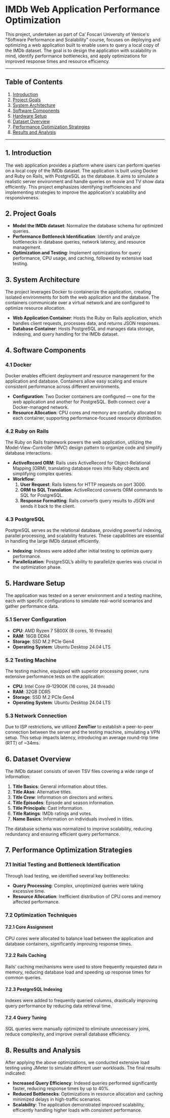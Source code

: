 # IMDb Web Application Performance Optimization

This project, undertaken as part of Ca’ Foscari University of Venice's "Software Performance and Scalability" course, focuses on deploying and optimizing a web application built to enable users to query a local copy of the IMDb dataset. The goal is to design the application with scalability in mind, identify performance bottlenecks, and apply optimizations for improved response times and resource efficiency.

---

## Table of Contents
1. [Introduction](#introduction)
2. [Project Goals](#project-goals)
3. [System Architecture](#system-architecture)
4. [Software Components](#software-components)
5. [Hardware Setup](#hardware-setup)
6. [Dataset Overview](#dataset-overview)
7. [Performance Optimization Strategies](#performance-optimization-strategies)
8. [Results and Analysis](#results-and-analysis)

---

## 1. Introduction

The web application provides a platform where users can perform queries on a local copy of the IMDb dataset. The application is built using Docker and Ruby on Rails, with PostgreSQL as the database. It aims to simulate a realistic server environment and handle queries on movie and TV show data efficiently. This project emphasizes identifying inefficiencies and implementing strategies to improve the application's scalability and responsiveness.

## 2. Project Goals

- **Model the IMDb dataset**: Normalize the database schema for optimized queries.
- **Performance Bottleneck Identification**: Identify and analyze bottlenecks in database queries, network latency, and resource management.
- **Optimization and Testing**: Implement optimizations for query performance, CPU usage, and caching, followed by extensive load testing.

## 3. System Architecture

The project leverages Docker to containerize the application, creating isolated environments for both the web application and the database. The containers communicate over a virtual network and are configured to optimize resource allocation.

- **Web Application Container**: Hosts the Ruby on Rails application, which handles client requests, processes data, and returns JSON responses.
- **Database Container**: Hosts PostgreSQL and manages data storage, indexing, and query handling for the IMDb dataset.

## 4. Software Components

### 4.1 Docker

Docker enables efficient deployment and resource management for the application and database. Containers allow easy scaling and ensure consistent performance across different environments.

- **Configuration**: Two Docker containers are configured — one for the web application and another for PostgreSQL. Both connect over a Docker-managed network.
- **Resource Allocation**: CPU cores and memory are carefully allocated to each container, supporting performance-focused resource distribution.

### 4.2 Ruby on Rails

The Ruby on Rails framework powers the web application, utilizing the Model-View-Controller (MVC) design pattern to organize code and simplify database interactions.

- **ActiveRecord ORM**: Rails uses ActiveRecord for Object-Relational Mapping (ORM), translating database rows into Ruby objects and simplifying complex queries.
- **Workflow**:
  1. **User Request**: Rails listens for HTTP requests on port 3000.
  2. **ORM to SQL Translation**: ActiveRecord converts ORM commands to SQL for PostgreSQL.
  3. **Response Formatting**: Rails converts query results to JSON and sends it back to the client.

### 4.3 PostgreSQL

PostgreSQL serves as the relational database, providing powerful indexing, parallel processing, and scalability features. These capabilities are essential in handling the large IMDb dataset efficiently.

- **Indexing**: Indexes were added after initial testing to optimize query performance.
- **Parallelization**: PostgreSQL’s ability to parallelize queries was crucial in the optimization phase.

## 5. Hardware Setup

The application was tested on a server environment and a testing machine, each with specific configurations to simulate real-world scenarios and gather performance data.

### 5.1 Server Configuration

- **CPU**: AMD Ryzen 7 5800X (8 cores, 16 threads)
- **RAM**: 16GB DDR4
- **Storage**: SSD M.2 PCIe Gen4
- **Operating System**: Ubuntu Desktop 24.04 LTS

### 5.2 Testing Machine

The testing machine, equipped with superior processing power, runs extensive performance tests on the application:

- **CPU**: Intel Core i9-12900K (16 cores, 24 threads)
- **RAM**: 32GB DDR5
- **Storage**: SSD M.2 PCIe Gen4
- **Operating System**: Ubuntu Desktop 24.04 LTS

### 5.3 Network Connection

Due to ISP restrictions, we utilized **ZeroTier** to establish a peer-to-peer connection between the server and the testing machine, simulating a VPN setup. This setup impacts latency, introducing an average round-trip time (RTT) of ~34ms.

## 6. Dataset Overview

The IMDb dataset consists of seven TSV files covering a wide range of information:
1. **Title Basics**: General information about titles.
2. **Title Akas**: Alternative titles.
3. **Title Crew**: Information on directors and writers.
4. **Title Episodes**: Episode and season information.
5. **Title Principals**: Cast information.
6. **Title Ratings**: IMDb ratings and votes.
7. **Name Basics**: Information on individuals involved in titles.

The database schema was normalized to improve scalability, reducing redundancy and ensuring efficient query performance.

## 7. Performance Optimization Strategies

### 7.1 Initial Testing and Bottleneck Identification

Through load testing, we identified several key bottlenecks:
- **Query Processing**: Complex, unoptimized queries were taking excessive time.
- **Resource Allocation**: Inefficient distribution of CPU cores and memory affected performance.

### 7.2 Optimization Techniques

#### 7.2.1 Core Assignment

CPU cores were allocated to balance load between the application and database containers, significantly improving response times.

#### 7.2.2 Rails Caching

Rails’ caching mechanisms were used to store frequently requested data in memory, reducing database load and speeding up response times for common queries.

#### 7.2.3 PostgreSQL Indexing

Indexes were added to frequently queried columns, drastically improving query performance by reducing data retrieval time.

#### 7.2.4 Query Tuning

SQL queries were manually optimized to eliminate unnecessary joins, reduce complexity, and improve overall database efficiency.

## 8. Results and Analysis

After applying the above optimizations, we conducted extensive load testing using JMeter to simulate different user workloads. The final results indicated:
- **Increased Query Efficiency**: Indexed queries performed significantly faster, reducing response times by up to 40%.
- **Reduced Bottlenecks**: Optimizations in resource allocation and caching minimized delays in high-traffic scenarios.
- **Scalability**: The application demonstrated improved scalability, efficiently handling higher loads with consistent performance.
